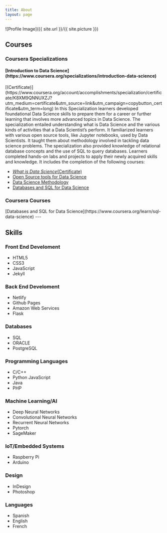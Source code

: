 ```yaml
---
title: About
layout: page
---
```

![Profile Image]({{ site.url }}/{{ site.picture }})

<p></p>

<h2>Courses</h2>

<h3>Coursera Specializations</h3>

<h4>[Introduction to Data Science](https://www.coursera.org/specializations/introduction-data-science)</h4>[(Certificate)](https://www.coursera.org/account/accomplishments/specialization/certificate/K8XM9QNNUXZJ?utm_medium=certificate&utm_source=link&utm_campaign=copybutton_certificate&utm_term=long)
In this Specialization learners developed foundational Data Science skills to prepare them for a career or further learning that involves more advanced topics in Data Science. The specialization entailed understanding what is Data Science and the various kinds of activities that a Data Scientist’s perform. It familiarized learners with various open source tools, like Jupyter notebooks, used by Data Scientists. It taught them about methodology involved in tackling data science problems. The specialization also provided knowledge of relational database concepts and the use of SQL to query databases. Learners completed hands-on labs and projects to apply their newly acquired skills and knowledge. It includes the completion of the following courses:

+ [*What is Data Science*](https://www.coursera.org/learn/what-is-datascience)[(Certificate)](https://www.coursera.org/account/accomplishments/certificate/FGDLUSD779NC)
+ [Open Source tools for Data Science](https://www.coursera.org/learn/open-source-tools-for-data-science)
+ [Data Science Methodology](https://www.coursera.org/learn/data-science-methodology)
+ [Databases and SQL for Data Science](https://www.coursera.org/learn/sql-data-science)



<h3>Coursera Courses</h3>
[Databases and SQL for Data Science](https://www.coursera.org/learn/sql-data-science)
---

<h2>Skills</h2>

<h3>Front End Develoment</h3>
<ul class="skill-list">
	<li>HTML5</li>
	<li>CSS3</li>
	<li>JavaScript</li>
	<li>Jekyll</li>
</ul>

<h3>Back End Develoment</h3>
<ul class="skill-list">
	<li>Netlify</li>
	<li>Github Pages</li>
	<li>Amazon Web Services</li>
	<li>Flask</li>
</ul>

<h3>Databases</h3>
<ul class="skill-list">
	<li>SQL</li>
	<li>ORACLE</li>
	<li>PostgreSQL</li>
</ul>

<h3>Programming Languages</h3>
<ul class="skill-list">
	<li>C/C++</li>
	<li>Python JavaScript</li>
	<li>Java</li>
	<li>PHP</li>
</ul>

<h3>Machine Learning/AI</h3>
<ul class="skill-list">
	<li>Deep Neural Networks</li>
	<li>Convolutional Neural Networks</li>
	<li>Recurrent Neural Networks</li>
	<li>Pytorch</li>
	<li>SageMaker</li>
</ul>

<h3>IoT/Embedded Systems</h3>
<ul class="skill-list">
	<li>Raspberry Pi</li>
	<li>Arduino</li>
</ul>

<h3>Design</h3>
<ul class="skill-list">
	<li>InDesign</li>
	<li>Photoshop</li>
</ul>

<h3>Languages</h3>
<ul class="skill-list">
	<li>Spanish</li>
	<li>English</li>
	<li>French</li>
</ul>
